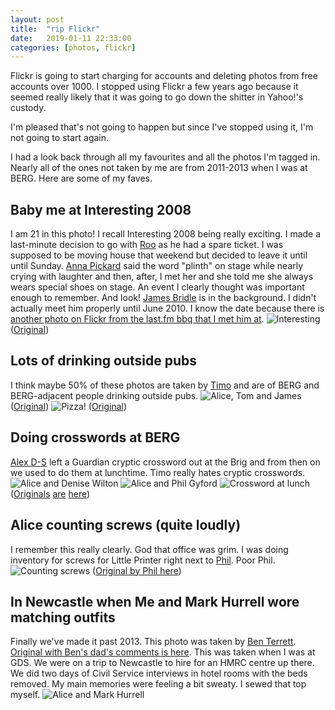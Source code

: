 ```yaml
---
layout: post
title:  "rip Flickr"
date:   2019-01-11 22:33:00
categories: [photos, flickr]
---
```

Flickr is going to start charging for accounts and deleting photos from free accounts over 1000. I stopped using Flickr a few years ago because it seemed really likely that it was going to go down the shitter in Yahoo!'s custody.

I'm pleased that's not going to happen but since I've stopped using it, I'm not going to start again.

I had a look back through all my favourites and all the photos I'm tagged in. Nearly all of the ones not taken by me are from 2011-2013 when I was at BERG. Here are some of my faves.

## Baby me at Interesting 2008
I am 21 in this photo! I recall Interesting 2008 being really exciting. I made a last-minute decision to go with [Roo](https://rooreynolds.com) as he had a spare ticket. I was supposed to be moving house that weekend but decided to leave it until until Sunday. [Anna Pickard](https://twitter.com/annapickard) said the word "plinth" on stage while nearly crying with laughter and then, after, I met her and she told me she always wears special shoes on stage. An event I clearly thought was important enough to remember. And look! [James Bridle](https://jamesbridle.com/) is in the background. I didn't actually meet him properly until June 2010. I know the date because there is [another photo on Flickr from the last.fm bbq that I met him at](https://www.flickr.com/photos/russss/4712449350/in/album-72157624303682296/).
![Interesting](/assets/img/interesting08.jpg) ([Original](https://www.flickr.com/photos/bowbrick/2599391457/in/photosof-alicebartlett/))


## Lots of drinking outside pubs
I think maybe 50% of these photos are taken by [Timo](http://twitter.com/timoarnall) and are of BERG and BERG-adjacent people drinking outside pubs.
![Alice, Tom and James](/assets/img/tom-alice-joe.jpg)
([Original](https://www.flickr.com/photos/timo/6227330642/in/photosof-alicebartlett/))
![Pizza!](/assets/img/pizza.jpg)
([Original](https://www.flickr.com/photos/timo/8280980308/in/album-72157647033256218/))

## Doing crosswords at BERG
[Alex D-S](http://designswarm.com/) left a Guardian cryptic crossword out at the Brig and from then on we used to do them at lunchtime. Timo really hates cryptic crosswords.
![Alice and Denise Wilton](/assets/img/alice-denise-crossword.jpg)
![Alice and Phil Gyford](/assets/img/alice-phil-crossword.jpg)
![Crossword at lunch](/assets/img/crossword.jpg)
([Originals](https://www.flickr.com/photos/timo/6477288445/in/album-72157647033256218/) [are](https://www.flickr.com/photos/timo/6459405277/in/album-72157647033256218/) [here](https://www.flickr.com/photos/timo/6918670183/in/photosof-alicebartlett/))

## Alice counting screws (quite loudly)
I remember this really clearly. God that office was grim. I was doing inventory for screws for Little Printer right next to [Phil](https://www.gyford.com). Poor Phil.
![Counting screws](/assets/img/counting-screws.jpg)
([Original by Phil here](https://www.flickr.com/photos/philgyford/11325773703/in/photosof-alicebartlett/))

## In Newcastle when Me and Mark Hurrell wore matching outfits
Finally we've made it past 2013. This photo was taken by [Ben Terrett](http://www.benterrett.com/). [Original with Ben's dad's comments is here](https://www.flickr.com/photos/benterrett/12769099183/in/photosof-alicebartlett/). This was taken when I was at GDS. We were on a trip to Newcastle to hire for an HMRC centre up there. We did two days of Civil Service interviews in hotel rooms with the beds removed. My main memories were feeling a bit sweaty. I sewed that top myself.
![Alice and Mark Hurrell](/assets/img/alice-mark.jpg)
